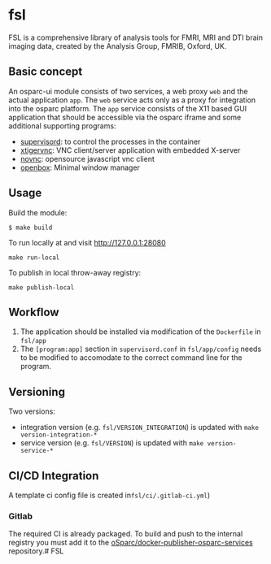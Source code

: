 # fsl

FSL is a comprehensive library of analysis tools for FMRI, MRI and DTI brain imaging data, created by the Analysis Group, FMRIB, Oxford, UK.

## Basic concept

An osparc-ui module consists of two services, a web proxy ```web``` and the actual application ```app```.  The ```web``` service acts only as a proxy for integration into the osparc platform. The ```app``` service consists of the X11 based GUI application that should be accessible via the osparc iframe and some additional supporting programs:
- [supervisord](http://supervisord.org/): to control the processes in the container
- [xtigervnc](https://tigervnc.org/): VNC client/server application with embedded X-server
- [novnc](https://novnc.com/info.html): opensource javascript vnc client
- [openbox](http://openbox.org/wiki/Main_Page): Minimal window manager

## Usage


Build the module:
```console
$ make build
```
To run locally at and visit http://127.0.0.1:28080
```console
make run-local
```
To publish in local throw-away registry:
```console
make publish-local
```

## Workflow

1. The application should be installed via modification of the ```Dockerfile``` in ```fsl/app```
2. The  ```[program:app]``` section in ```supervisord.conf``` in ```fsl/app/config```  needs to be modified to accomodate to the correct command line for the program.

## Versioning

Two versions:

- integration version (e.g. ```fsl/VERSION_INTEGRATION```) is updated with ``make version-integration-*``
- service version (e.g. ```fsl/VERSION```) is updated with ``make version-service-*``

## CI/CD Integration
A template ci config file is created in```fsl/ci/.gitlab-ci.yml```)

### Gitlab

The required CI is already packaged.
To build and push to the internal registry you must add it to the [oSparc/docker-publisher-osparc-services](https://git.speag.com/oSparc/docker-publisher-osparc-services) repository.# FSL
